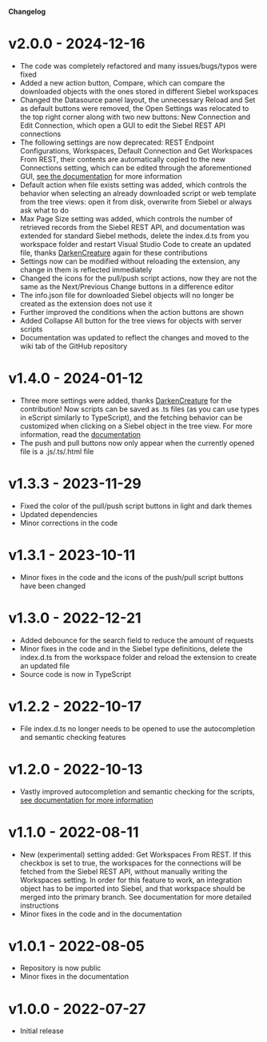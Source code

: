 **Changelog**

# v2.0.0 - 2024-12-16

- The code was completely refactored and many issues/bugs/typos were fixed
- Added a new action button, Compare, which can compare the downloaded objects with the ones stored in different Siebel workspaces
- Changed the Datasource panel layout, the unnecessary Reload and Set as default buttons were removed, the Open Settings was relocated to the top right corner along with two new buttons: New Connection and Edit Connection, which open a GUI to edit the Siebel REST API connections
- The following settings are now deprecated: REST Endpoint Configurations, Workspaces, Default Connection and Get Workspaces From REST, their contents are automatically copied to the new Connections setting, which can be edited through the aforementioned GUI, [see the documentation](https://github.com/endoit/siebelScriptsEditor/wiki) for more information
- Default action when file exists setting was added, which controls the behavior when selecting an already downloaded script or web template from the tree views: open it from disk, overwrite from Siebel or always ask what to do
- Max Page Size setting was added, which controls the number of retrieved records from the Siebel REST API, and documentation was extended for standard Siebel methods, delete the index.d.ts from you workspace folder and restart Visual Studio Code to create an updated file, thanks [DarkenCreature](https://github.com/DarkenCreature) again for these contributions
- Settings now can be modified without reloading the extension, any change in them is reflected immediately
- Changed the icons for the pull/push script actions, now they are not the same as the Next/Previous Change buttons in a difference editor
- The info.json file for downloaded Siebel objects will no longer be created as the extension does not use it
- Further improved the conditions when the action buttons are shown
- Added Collapse All button for the tree views for objects with server scripts
- Documentation was updated to reflect the changes and moved to the wiki tab of the GitHub repository

# v1.4.0 - 2024-01-12

- Three more settings were added, thanks [DarkenCreature](https://github.com/DarkenCreature) for the contribution! Now scripts can be saved as .ts files (as you can use types in eScript similarly to TypeScript), and the fetching behavior can be customized when clicking on a Siebel object in the tree view. For more information, read the [documentation](https://github.com/endoit/siebelScriptsEditor/wiki#21-configuration)
- The push and pull buttons now only appear when the currently opened file is a .js/.ts/.html file

# v1.3.3 - 2023-11-29

- Fixed the color of the pull/push script buttons in light and dark themes
- Updated dependencies
- Minor corrections in the code

# v1.3.1 - 2023-10-11

- Minor fixes in the code and the icons of the push/pull script buttons have been changed

# v1.3.0 - 2022-12-21

- Added debounce for the search field to reduce the amount of requests
- Minor fixes in the code and in the Siebel type definitions, delete the index.d.ts from the workspace folder and reload the extension to create an updated file
- Source code is now in TypeScript

# v1.2.2 - 2022-10-17

- File index.d.ts no longer needs to be opened to use the autocompletion and semantic checking features

# v1.2.0 - 2022-10-13

- Vastly improved autocompletion and semantic checking for the scripts, [see documentation for more information](https://github.com/endoit/siebelScriptsEditor/wiki#3-autocompletion-and-semantic-checking)

# v1.1.0 - 2022-08-11

- New (experimental) setting added: Get Workspaces From REST. If this checkbox is set to true, the workspaces for the connections will be fetched from the Siebel REST API, without manually writing the Workspaces setting. In order for this feature to work, an integration object has to be imported into Siebel, and that workspace should be merged into the primary branch. See documentation for more detailed instructions
- Minor fixes in the code and in the documentation

# v1.0.1 - 2022-08-05

- Repository is now public
- Minor fixes in the documentation

# v1.0.0 - 2022-07-27

- Initial release
